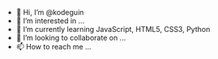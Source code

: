 - 👋 Hi, I’m @kodeguin
- 👀 I’m interested in ...
- 🌱 I’m currently learning JavaScript, HTML5, CSS3, Python
- 💞️ I’m looking to collaborate on ...
- 📫 How to reach me ...

<!---
kodeguin/kodeguin is a ✨ special ✨ repository because its `README.md` (this file) appears on your GitHub profile.
You can click the Preview link to take a look at your changes.
--->
